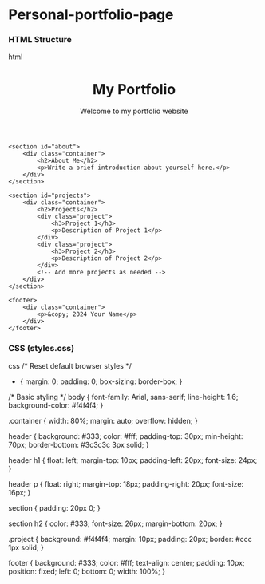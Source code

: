 # Personal-portfolio-page

### HTML Structure

html
<!DOCTYPE html>
<html lang="en">
<head>
    <meta charset="UTF-8">
    <meta name="viewport" content="width=device-width, initial-scale=1.0">
    <title>My Portfolio</title>
    <link rel="stylesheet" href="styles.css"> <!-- Link to your CSS file -->
</head>
<body>
    <header>
        <div class="container">
            <h1>My Portfolio</h1>
            <p>Welcome to my portfolio website</p>
        </div>
    </header>

    <section id="about">
        <div class="container">
            <h2>About Me</h2>
            <p>Write a brief introduction about yourself here.</p>
        </div>
    </section>

    <section id="projects">
        <div class="container">
            <h2>Projects</h2>
            <div class="project">
                <h3>Project 1</h3>
                <p>Description of Project 1</p>
            </div>
            <div class="project">
                <h3>Project 2</h3>
                <p>Description of Project 2</p>
            </div>
            <!-- Add more projects as needed -->
        </div>
    </section>

    <footer>
        <div class="container">
            <p>&copy; 2024 Your Name</p>
        </div>
    </footer>
</body>
</html>





### CSS (styles.css)


css
/* Reset default browser styles */
* {
    margin: 0;
    padding: 0;
    box-sizing: border-box;
}

/* Basic styling */
body {
    font-family: Arial, sans-serif;
    line-height: 1.6;
    background-color: #f4f4f4;
}

.container {
    width: 80%;
    margin: auto;
    overflow: hidden;
}

header {
    background: #333;
    color: #fff;
    padding-top: 30px;
    min-height: 70px;
    border-bottom: #3c3c3c 3px solid;
}

header h1 {
    float: left;
    margin-top: 10px;
    padding-left: 20px;
    font-size: 24px;
}

header p {
    float: right;
    margin-top: 18px;
    padding-right: 20px;
    font-size: 16px;
}

section {
    padding: 20px 0;
}

section h2 {
    color: #333;
    font-size: 26px;
    margin-bottom: 20px;
}

.project {
    background: #f4f4f4;
    margin: 10px;
    padding: 20px;
    border: #ccc 1px solid;
}

footer {
    background: #333;
    color: #fff;
    text-align: center;
    padding: 10px;
    position: fixed;
    left: 0;
    bottom: 0;
    width: 100%;
}

